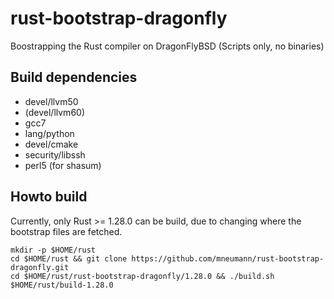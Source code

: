 # rust-bootstrap-dragonfly

Boostrapping the Rust compiler on DragonFlyBSD (Scripts only, no binaries)

## Build dependencies

* devel/llvm50
* (devel/llvm60)
* gcc7
* lang/python
* devel/cmake
* security/libssh
* perl5 (for shasum)

## Howto build

Currently, only Rust >= 1.28.0 can be build, due to changing where
the bootstrap files are fetched. 

	mkdir -p $HOME/rust
	cd $HOME/rust && git clone https://github.com/mneumann/rust-bootstrap-dragonfly.git
	cd $HOME/rust/rust-bootstrap-dragonfly/1.28.0 && ./build.sh $HOME/rust/build-1.28.0
